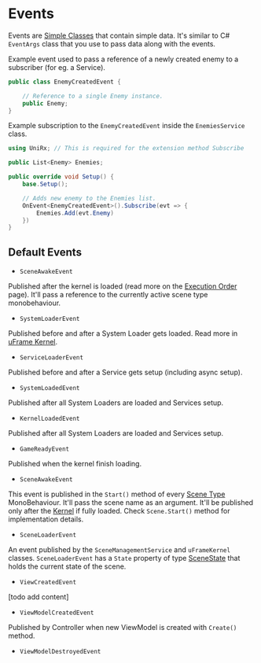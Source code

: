 # Events

Events are [Simple Classes](nodes/simple-class-node) that contain simple data. It's similar to C# `EventArgs` class that you use to pass data along with the events.

Example event used to pass a reference of a newly created enemy to a subscriber (for eg. a Service).

```csharp
public class EnemyCreatedEvent {

    // Reference to a single Enemy instance.
    public Enemy;
}
```

Example subscription to the `EnemyCreatedEvent` inside the `EnemiesService` class.

```csharp
using UniRx; // This is required for the extension method Subscribe

public List<Enemy> Enemies;

public override void Setup() {
    base.Setup();

    // Adds new enemy to the Enemies list.
    OnEvent<EnemyCreatedEvent>().Subscribe(evt => {
        Enemies.Add(evt.Enemy)
    })
}
```

## Default Events

* `SceneAwakeEvent`

Published after the kernel is loaded (read more on the [Execution Order](execution-order.md) page). It'll pass a reference to the currently active scene type monobehaviour.

* `SystemLoaderEvent`

Published before and after a System Loader gets loaded. Read more in [uFrame Kernel](uframe-kernel.md).

* `ServiceLoaderEvent`

Published before and after a Service gets setup (including async setup).

* `SystemLoadedEvent`

Published after all System Loaders are loaded and Services setup.

* `KernelLoadedEvent`

Published after all System Loaders are loaded and Services setup.

* `GameReadyEvent`

Published when the kernel finish loading.

* `SceneAwakeEvent`

This event is published in the `Start()` method of every [Scene Type](nodes/scene-type-node.md) MonoBehaviour. It'll pass the scene name as an argument. It'll be published only after the [Kernel](uframe-kernel.md) if fully loaded. Check `Scene.Start()` method for implementation details.

* `SceneLoaderEvent`

An event published by the `SceneManagementService` and `uFrameKernel` classes. `SceneLoaderEvent` has a `State` property of type [SceneState](classes/scenestate.md) that holds the current state of the scene.

* `ViewCreatedEvent`

[todo add content]

* `ViewModelCreatedEvent`

Published by Controller when new ViewModel is created with `Create()` method.

* `ViewModelDestroyedEvent`
